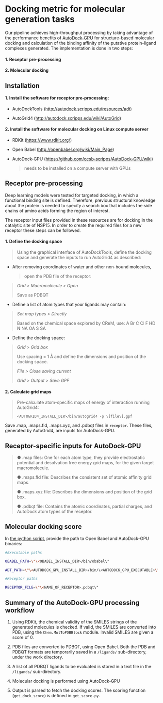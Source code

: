# Docking metric for molecular generation tasks

Our pipeline achieves high-throughput processing by taking advantage of the performance benefits of  [AutoDock-GPU](https://doi.org/10.26434/chemrxiv.9702389.v1) for structure-based molecular docking and calculation of the binding affinity of the putative protein-ligand complexes generated. The implementation is done in two steps:

#### 1.  Receptor pre-processing

#### 2.  Molecular docking


## Installation

#### 1.  Install the software for receptor pre-processing:

-   AutoDockTools (http://autodock.scripps.edu/resources/adt)

-   AutoGrid4 (http://autodock.scripps.edu/wiki/AutoGrid)

#### 2.  Install the software for molecular docking on Linux compute server

-   RDKit (https://www.rdkit.org/)

-   Open Babel (http://openbabel.org/wiki/Main_Page)

-   AutoDock-GPU (https://github.com/ccsb-scripps/AutoDock-GPU/wiki)
    > needs to be installed on a compute server with GPUs


## Receptor pre-processing

Deep learning models were tested for targeted docking, in which a functional binding
site is defined. Therefore, previous structural knowledge about the
protein is needed to specify a search box that includes the side chains
of amino acids forming the region of interest.

The receptor input files provided in these resources are for docking in
the catalytic site of NSP15. In order to create the required files for a
new receptor these steps can be followed.

#### 1.  Define the docking space

> Using the graphical interface of AutoDockTools, define the docking
> space and generate the inputs to run AutoGrid4 as described:

-   After removing coordinates of water and other non-bound molecules,
    > open the PDB file of the receptor:

> *Grid \> Macromolecule \> Open*
>
> Save as PDBQT

-   Define a list of atom types that your ligands may contain:

> *Set map types \> Directly*
>
> Based on the chemical space explored by CReM, use: A Br C Cl F HD N NA
> OA S SA

-   Define the docking space:

> *Grid \> Grid box*
>
> Use spacing = 1 Å and define the dimensions and position of the
> docking space.
>
> *File \> Close saving current*
>
> *Grid \> Output \> Save GPF*

#### 2.  Calculate grid maps

> Pre-calculate atom-specific maps of energy of interaction running
> AutoGrid4:
>
> `<AUTOGRID4_INSTALL_DIR>/bin/autogrid4 -p \[file\].gpf`

Save .map, .maps.fld, .maps.xyz, and .pdbqt files in `receptor`.
These files, generated by AutoGrid4, are inputs for AutoDock-GPU.


## Receptor-specific inputs for AutoDock-GPU

> ● .map files: One for each atom type, they provide electrostatic
> potential and desolvation free energy grid maps, for the given target
> macromolecule.
>
> ● .maps.fld file: Describes the consistent set of atomic affinity grid
> maps.
>
> ● .maps.xyz file: Describes the dimensions and position of the grid
> box.
>
> ● .pdbqt file: Contains the atomic coordinates, partial charges, and
> AutoDock atom types of the receptor.


## Molecular docking score

In [the python script](get_score.py), provide the path to Open Babel and AutoDock-GPU binaries:

```bash
#Executable paths

OBABEL_PATH=\"\<OBABEL_INSTALL_DIR>/bin/obabel\"

ADT_PATH=\"\<AUTODOCK_GPU_INSTALL_DIR>/bin/\<AUTODOCK_GPU_EXECUTABLE>\"

#Receptor paths

RECEPTOR_FILE=\"\<NAME_OF_RECEPTOR>.pdbqt\"
```


## Summary of the AutoDock-GPU processing workflow

1.  Using RDKit, the chemical validity of the SMILES strings of the generated molecules is checked. If valid, the SMILES are converted into PDB, using the `Chem.MolToPDBBlock` module. Invalid SMILES are given a score of 0.

2.  PDB files are converted to PDBQT, using Open Babel. Both the PDB and PDBQT formats are temporarily saved in a `/ligands/` sub-directory, under the work directory.

3.  A list of all PDBQT ligands to be evaluated is stored in a text file in the `/ligands/` sub-directory.

4.  Molecular docking is performed using AutoDock-GPU

5.  Output is parsed to fetch the docking scores. The scoring function (`get_dock_score`) is defined in `get_score.py`.
